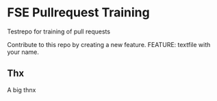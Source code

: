 # FSE Pullrequest Training
Testrepo for training of pull requests

Contribute to this repo by creating a new feature. FEATURE: textfile with your name.

## Thx
A big thnx
